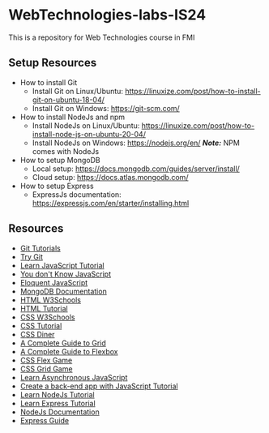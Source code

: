 # WebTechnologies-labs-IS24

This is a repository for Web Technologies course in FMI

## Setup Resources
- How to install Git
  - Install Git on Linux/Ubuntu: https://linuxize.com/post/how-to-install-git-on-ubuntu-18-04/
  - Install Git on Windows: https://git-scm.com/
- How to install NodeJs and npm 
  - Install NodeJs on Linux/Ubuntu: https://linuxize.com/post/how-to-install-node-js-on-ubuntu-20-04/
  - Install NodeJs on Windows: https://nodejs.org/en/
**_Note:_** NPM comes with NodeJs
-  How to setup MongoDB
   - Local setup: https://docs.mongodb.com/guides/server/install/
   - Cloud setup: https://docs.atlas.mongodb.com/
- How to setup Express
  - ExpressJs documentation: https://expressjs.com/en/starter/installing.html

## Resources
- [Git Tutorials](https://www.atlassian.com/git/tutorials)
- [Try Git](https://try.github.io/)
- [Learn JavaScript Tutorial](https://www.codecademy.com/learn/introduction-to-javascript)
- [You don't Know JavaScript](https://github.com/getify/You-Dont-Know-JS/blob/2nd-ed/get-started/README.md)
- [Eloquent JavaScript](https://github.com/amilajack/reading/blob/master/JavaScript/Eloquent%20JavaScript.pdf)
- [MongoDB Documentation](https://docs.mongodb.com/guides/)
- [HTML W3Schools](https://www.w3schools.com/html/default.asp)
- [HTML Tutorial](https://www.codecademy.com/learn/learn-html)
- [CSS W3Schools](https://www.w3schools.com/css/)
- [CSS Tutorial](https://www.codecademy.com/learn/learn-css)
- [CSS Diner](https://flukeout.github.io/)
- [A Complete Guide to Grid](https://css-tricks.com/snippets/css/complete-guide-grid/)
- [A Complete Guide to Flexbox](https://css-tricks.com/snippets/css/a-guide-to-flexbox/)
- [CSS Flex Game](http://flexboxfroggy.com/)
- [CSS Grid Game](https://cssgridgarden.com/)
- [Learn Asynchronous JavaScript](https://www.codecademy.com/learn/asynchronous-javascript)
- [Create a back-end app with JavaScript Tutorial](https://www.codecademy.com/learn/paths/create-a-back-end-app-with-javascript)
- [Learn NodeJs Tutorial](https://www.codecademy.com/learn/learn-node-js)
- [Learn Express Tutorial](https://www.codecademy.com/learn/learn-express)
- [NodeJs Documentation](https://nodejs.org/en/docs/)
- [Express Guide](https://expressjs.com/en/guide/routing.html)
